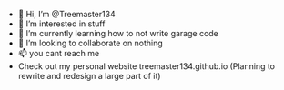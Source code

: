 - 👋 Hi, I’m @Treemaster134
- 👀 I’m interested in stuff
- 🌱 I’m currently learning how to not write garage code
- 💞️ I’m looking to collaborate on nothing
- 📫 you cant reach me
- Check out my personal website treemaster134.github.io (Planning to rewrite and redesign a large part of it)
